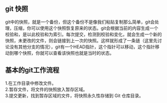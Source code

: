 ## git 快照
git中的快照，就是一个备份，但这个备份不是像我们粘贴复制那么简单，git会处理，压缩，你可以使用这个快照恢复原来的状态。git会根据当前的内容生成一个校验和，是以此校验和为索引。每次提交，检测到校验和变化，就会生成一个新的快照，未更改的文件，则会链接到上一次的快照。这样就形成了一条链（这里先讨论没有其他分支的情况），git有一个HEAD指针，这个指针可以移动，这个指针移动到哪个快照，你就可以查看该快照也就是当时的状态。  

## 基本的git工作流程
1.在工作目录中修改文件。  
2.暂存文件，将文件的快照放入暂存区域。  
3.提交更新，找到暂存区域的文件，将快照永久性存储到 Git 仓库目录。  